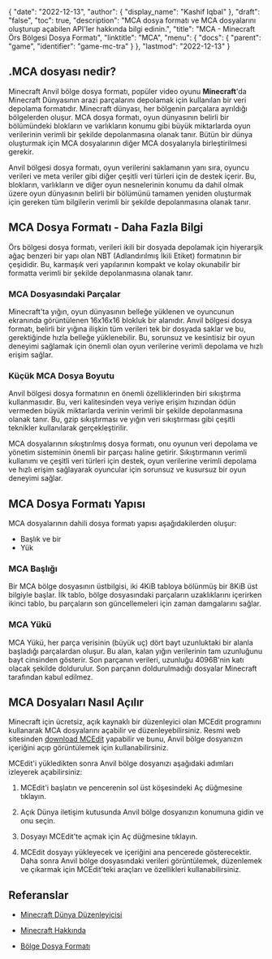 {
  "date": "2022-12-13",
  "author": {
    "display_name": "Kashif Iqbal"
},
  "draft": "false",
  "toc": true,
  "description": "MCA dosya formatı ve MCA dosyalarını oluşturup açabilen API'ler hakkında bilgi edinin.",
  "title": "MCA - Minecraft Örs Bölgesi Dosya Formatı",
  "linktitle": "MCA",
  "menu": {
    "docs": {
      "parent": "game",
      "identifier": "game-mc-tra"
}
},
  "lastmod": "2022-12-13"
}

## .MCA dosyası nedir?

Minecraft Anvil bölge dosya formatı, popüler video oyunu **Minecraft**'da Minecraft Dünyasının arazi parçalarını depolamak için kullanılan bir veri depolama formatıdır. Minecraft dünyası, her bölgenin parçalara ayrıldığı bölgelerden oluşur. MCA dosya formatı, oyun dünyasının belirli bir bölümündeki blokların ve varlıkların konumu gibi büyük miktarlarda oyun verilerinin verimli bir şekilde depolanmasına olanak tanır. Bütün bir dünya oluşturmak için MCA dosyalarının diğer MCA dosyalarıyla birleştirilmesi gerekir.

Anvil bölgesi dosya formatı, oyun verilerini saklamanın yanı sıra, oyuncu verileri ve meta veriler gibi diğer çeşitli veri türleri için de destek içerir. Bu, blokların, varlıkların ve diğer oyun nesnelerinin konumu da dahil olmak üzere oyun dünyasının belirli bir bölümünü tamamen yeniden oluşturmak için gereken tüm bilgilerin verimli bir şekilde depolanmasına olanak tanır.

## MCA Dosya Formatı - Daha Fazla Bilgi

Örs bölgesi dosya formatı, verileri ikili bir dosyada depolamak için hiyerarşik ağaç benzeri bir yapı olan NBT (Adlandırılmış İkili Etiket) formatının bir çeşididir. Bu, karmaşık veri yapılarının kompakt ve kolay okunabilir bir formatta verimli bir şekilde depolanmasına olanak tanır.

### MCA Dosyasındaki Parçalar

Minecraft'ta yığın, oyun dünyasının belleğe yüklenen ve oyuncunun ekranında görüntülenen 16x16x16 blokluk bir alanıdır. Anvil bölgesi dosya formatı, belirli bir yığına ilişkin tüm verileri tek bir dosyada saklar ve bu, gerektiğinde hızla belleğe yüklenebilir. Bu, sorunsuz ve kesintisiz bir oyun deneyimi sağlamak için önemli olan oyun verilerine verimli depolama ve hızlı erişim sağlar.

### Küçük MCA Dosya Boyutu

Anvil bölgesi dosya formatının en önemli özelliklerinden biri sıkıştırma kullanmasıdır. Bu, veri kalitesinden veya veriye erişim hızından ödün vermeden büyük miktarlarda verinin verimli bir şekilde depolanmasına olanak tanır. Bu, gzip sıkıştırması ve yığın veri sıkıştırması gibi çeşitli teknikler kullanılarak gerçekleştirilir.

MCA dosyalarının sıkıştırılmış dosya formatı, onu oyunun veri depolama ve yönetim sisteminin önemli bir parçası haline getirir. Sıkıştırmanın verimli kullanımı ve çeşitli veri türleri için destek, oyun verilerine verimli depolama ve hızlı erişim sağlayarak oyuncular için sorunsuz ve kusursuz bir oyun deneyimi sağlar.

## MCA Dosya Formatı Yapısı

MCA dosyalarının dahili dosya formatı yapısı aşağıdakilerden oluşur:
 * Başlık ve bir
 * Yük

### MCA Başlığı

Bir MCA bölge dosyasının üstbilgisi, iki 4KiB tabloya bölünmüş bir 8KiB üst bilgiyle başlar. İlk tablo, bölge dosyasındaki parçaların uzaklıklarını içerirken ikinci tablo, bu parçaların son güncellemeleri için zaman damgalarını sağlar.

### MCA Yükü

MCA Yükü, her parça verisinin (büyük uç) dört bayt uzunluktaki bir alanla başladığı parçalardan oluşur. Bu alan, kalan yığın verilerinin tam uzunluğunu bayt cinsinden gösterir. Son parçanın verileri, uzunluğu 4096B'nin katı olacak şekilde doldurulur. Son parçanın doldurulmadığı dosyalar Minecraft tarafından kabul edilmez.

## MCA Dosyaları Nasıl Açılır

Minecraft için ücretsiz, açık kaynaklı bir düzenleyici olan MCEdit programını kullanarak MCA dosyalarını açabilir ve düzenleyebilirsiniz. Resmi web sitesinden [download MCEdit](https://www.mcedit.net/) yapabilir ve bunu, Anvil bölge dosyanızın içeriğini açıp görüntülemek için kullanabilirsiniz.

MCEdit'i yükledikten sonra Anvil bölge dosyanızı aşağıdaki adımları izleyerek açabilirsiniz:

 1. MCEdit'i başlatın ve pencerenin sol üst köşesindeki Aç düğmesine tıklayın.

 1. Açık Dünya iletişim kutusunda Anvil bölge dosyanızın konumuna gidin ve onu seçin.

 1. Dosyayı MCEdit'te açmak için Aç düğmesine tıklayın.

 1. MCEdit dosyayı yükleyecek ve içeriğini ana pencerede gösterecektir. Daha sonra Anvil bölge dosyasındaki verileri görüntülemek, düzenlemek ve çıkarmak için MCEdit'teki araçları ve özellikleri kullanabilirsiniz.

## Referanslar

* [Minecraft Dünya Düzenleyicisi](https://www.mcedit.net/)

* [Minecraft Hakkında](https://www.minecraft.net/)

* [Bölge Dosya Formatı](https://minecraft.wiki/w/Region_file_format)


